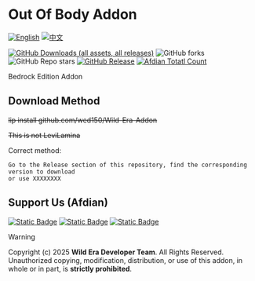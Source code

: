 # Out Of Body Addon


[![English](https://img.shields.io/badge/English-inactive?style=for-the-badge&color=%235d8aa8)](README.En.md)
[![中文](https://img.shields.io/badge/简体中文-informational?style=for-the-badge)](README.md)

[![GitHub Downloads (all assets, all releases)](https://img.shields.io/github/downloads/wed150/Wild-Era-Addon/total?style=for-the-badge&labelColor=%23007ec6&color=%234b9cd3)](https://github.com/wed150/Wild-Era-Addon/releases) ![GitHub forks](https://img.shields.io/github/forks/wed150/Wild-Era-Addon?style=for-the-badge&labelColor=%23007ec6&color=%234b9cd3) ![GitHub Repo stars](https://img.shields.io/github/stars/wed150/Wild-Era-Addon?style=for-the-badge&labelColor=%23007ec6&color=%234b9cd3) [![GitHub Release](https://img.shields.io/github/v/release/wed150/Wild-Era-Addon?include_prereleases&display_name=release&style=for-the-badge&labelColor=%23007ec6&color=%234b9cd3)](https://github.com/wed150/Wild-Era-Addon/releases) [![Afdian Totatl Count](https://img.shields.io/badge/a-33-c?style=for-the-badge&label=Afdian&labelColor=%239469e3&color=%23B291F0)](https://afdian.com/a/Minecraft-Mobius)

Bedrock Edition Addon

## Download Method

~~lip install github.com/wed150/Wild-Era-Addon~~

~~This is not LeviLamina~~

Correct method:
```
Go to the Release section of this repository, find the corresponding version to download
or use XXXXXXXX
```

## Support Us (Afdian)

[![Static Badge](https://img.shields.io/badge/wed15-%239469e3?style=for-the-badge)](https://afdian.com/a/Minecraft-Mobius) [![Static Badge](https://img.shields.io/badge/luning39-%239469e3?style=for-the-badge)](https://afdian.com/a/luning39) [![Static Badge](https://img.shields.io/badge/Multidomain-%239469e3?style=for-the-badge)](https://afdian.com/a/Multidomain)

>[!WARNING]
>Copyright (c) 2025 **Wild Era Developer Team**.
>All Rights Reserved.</br>Unauthorized copying, modification, distribution, or use of this addon, in whole or in part, is **strictly prohibited**.

